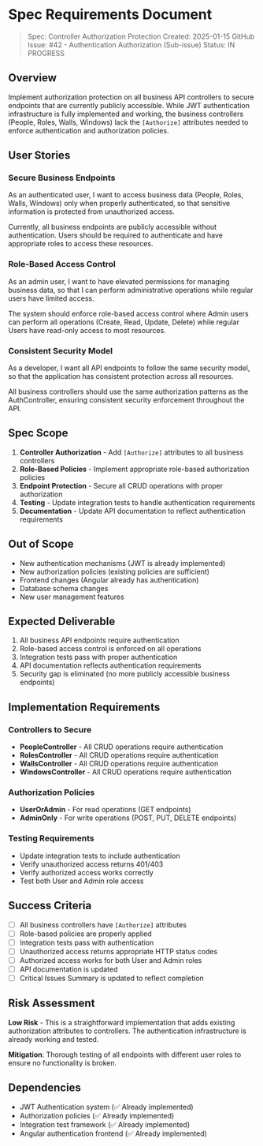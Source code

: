# Spec Requirements Document

> Spec: Controller Authorization Protection
> Created: 2025-01-15
> GitHub Issue: #42 - Authentication Authorization (Sub-issue)
> Status: IN PROGRESS

## Overview

Implement authorization protection on all business API controllers to secure endpoints that are currently publicly accessible. While JWT authentication infrastructure is fully implemented and working, the business controllers (People, Roles, Walls, Windows) lack the `[Authorize]` attributes needed to enforce authentication and authorization policies.

## User Stories

### Secure Business Endpoints

As an authenticated user, I want to access business data (People, Roles, Walls, Windows) only when properly authenticated, so that sensitive information is protected from unauthorized access.

Currently, all business endpoints are publicly accessible without authentication. Users should be required to authenticate and have appropriate roles to access these resources.

### Role-Based Access Control

As an admin user, I want to have elevated permissions for managing business data, so that I can perform administrative operations while regular users have limited access.

The system should enforce role-based access control where Admin users can perform all operations (Create, Read, Update, Delete) while regular Users have read-only access to most resources.

### Consistent Security Model

As a developer, I want all API endpoints to follow the same security model, so that the application has consistent protection across all resources.

All business controllers should use the same authorization patterns as the AuthController, ensuring consistent security enforcement throughout the API.

## Spec Scope

1. **Controller Authorization** - Add `[Authorize]` attributes to all business controllers
2. **Role-Based Policies** - Implement appropriate role-based authorization policies
3. **Endpoint Protection** - Secure all CRUD operations with proper authorization
4. **Testing** - Update integration tests to handle authentication requirements
5. **Documentation** - Update API documentation to reflect authentication requirements

## Out of Scope

- New authentication mechanisms (JWT is already implemented)
- New authorization policies (existing policies are sufficient)
- Frontend changes (Angular already has authentication)
- Database schema changes
- New user management features

## Expected Deliverable

1. All business API endpoints require authentication
2. Role-based access control is enforced on all operations
3. Integration tests pass with proper authentication
4. API documentation reflects authentication requirements
5. Security gap is eliminated (no more publicly accessible business endpoints)

## Implementation Requirements

### Controllers to Secure

- **PeopleController** - All CRUD operations require authentication
- **RolesController** - All CRUD operations require authentication  
- **WallsController** - All CRUD operations require authentication
- **WindowsController** - All CRUD operations require authentication

### Authorization Policies

- **UserOrAdmin** - For read operations (GET endpoints)
- **AdminOnly** - For write operations (POST, PUT, DELETE endpoints)

### Testing Requirements

- Update integration tests to include authentication
- Verify unauthorized access returns 401/403
- Verify authorized access works correctly
- Test both User and Admin role access

## Success Criteria

- [ ] All business controllers have `[Authorize]` attributes
- [ ] Role-based policies are properly applied
- [ ] Integration tests pass with authentication
- [ ] Unauthorized access returns appropriate HTTP status codes
- [ ] Authorized access works for both User and Admin roles
- [ ] API documentation is updated
- [ ] Critical Issues Summary is updated to reflect completion

## Risk Assessment

**Low Risk** - This is a straightforward implementation that adds existing authorization attributes to controllers. The authentication infrastructure is already working and tested.

**Mitigation**: Thorough testing of all endpoints with different user roles to ensure no functionality is broken.

## Dependencies

- JWT Authentication system (✅ Already implemented)
- Authorization policies (✅ Already implemented)
- Integration test framework (✅ Already implemented)
- Angular authentication frontend (✅ Already implemented)
